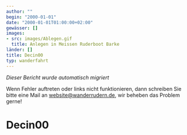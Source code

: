 ```yaml
---
author: ""
begin: "2000-01-01"
date: "2000-01-01T01:00:00+02:00"
gewässer: []
images:
- src: images/Ablegen.gif
  title: Anlegen in Meissen Ruderboot Barke
länder: []
title: Decin00
typ: wanderfahrt
---
```



*Dieser Bericht wurde automatisch migriert*

Wenn Fehler auftreten oder links nicht funktionieren, dann schreiben Sie bitte eine Mail an website@wanderrudern.de, wir beheben das Problem gerne!



# Decin00


